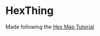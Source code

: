 # HexThing
Made following the [Hex Map Tutorial](https://catlikecoding.com/unity/tutorials/hex-map/)
